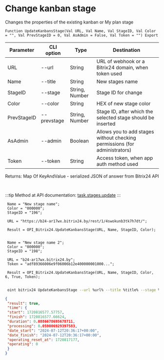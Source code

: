 ﻿---
sidebar_position: 2
---

# Change kanban stage
 Changes the properties of the existing kanban or My plan stage



`Function UpdateKanbansStage(Val URL, Val Name, Val StageID, Val Color = "", Val PrevStageID = 0, Val AsAdmin = False, Val Token = "") Export`

 | Parameter | CLI option | Type | Destination |
 |-|-|-|-|
 | URL | --url | String | URL of webhook or a Bitrix24 domain, when token used |
 | Name | --title | String | New stages name |
 | StageID | --stage | String, Number | Stage ID for change |
 | Color | --color | String | HEX of new stage color |
 | PrevStageID | --prevstage | String, Number | Stage ID, after which the selected stage should be inserted |
 | AsAdmin | --admin | Boolean | Allows you to add stages without checking permissions (for administrators) |
 | Token | --token | String | Access token, when app auth method used |

 
 Returns: Map Of KeyAndValue - serialized JSON of answer from Bitrix24 API

<br/>

:::tip
Method at API documentation: [task.stages.update](https://dev.1c-bitrix.ru/rest_help/tasks/task/kanban/task_stages_update.php)
:::
<br/>


```bsl title="Code example"
 Name = "New stage name";
 Color = "000000";
 StageID = "196";
 
 URL = "https://b24-ar17wx.bitrix24.by/rest/1/4swokunb3tk7h7dt/";
 
 Result = OPI_Bitrix24.UpdateKanbansStage(URL, Name, StageID, Color);
 
 
 Name = "New stage name 2";
 Color = "000000";
 StageID = "198";
 
 URL = "b24-ar17wx.bitrix24.by";
 Token = "adf89366006e9f06006b12e400000001000...";
 
 Result = OPI_Bitrix24.UpdateKanbansStage(URL, Name, StageID, Color, 6, True, Token);
```
	


```sh title="CLI command example"
 
 oint bitrix24 UpdateKanbansStage --url %url% --title %title% --stage %stage% --color %color% --prevstage %prevstage% --admin %admin% --token %token%

```

```json title="Result"
{
 "result": true,
 "time": {
 "start": 1720816577.57757,
 "finish": 1720816577.66624,
 "duration": 0.0886678695678711,
 "processing": 0.059006929397583,
 "date_start": "2024-07-12T20:36:17+00:00",
 "date_finish": "2024-07-12T20:36:17+00:00",
 "operating_reset_at": 1720817177,
 "operating": 0
 }
}
```

